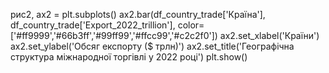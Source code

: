 рис2, ax2 = plt.subplots() ax2.bar(df_country_trade['Країна'], df_country_trade['Export_2022_trillion'], color=['#ff9999','#66b3ff','#99ff99','#ffcc99','#c2c2f0']) ax2.set_xlabel('Країни') ax2.set_ylabel('Обсяг експорту ($ трлн)') ax2.set_title('Географічна структура міжнародної торгівлі у 2022 році') plt.show()
